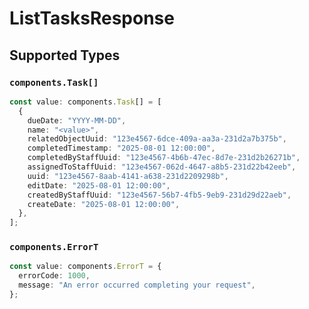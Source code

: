 # ListTasksResponse


## Supported Types

### `components.Task[]`

```typescript
const value: components.Task[] = [
  {
    dueDate: "YYYY-MM-DD",
    name: "<value>",
    relatedObjectUuid: "123e4567-6dce-409a-aa3a-231d2a7b375b",
    completedTimestamp: "2025-08-01 12:00:00",
    completedByStaffUuid: "123e4567-4b6b-47ec-8d7e-231d2b26271b",
    assignedToStaffUuid: "123e4567-062d-4647-a8b5-231d22b42eeb",
    uuid: "123e4567-8aab-4141-a638-231d2209298b",
    editDate: "2025-08-01 12:00:00",
    createdByStaffUuid: "123e4567-56b7-4fb5-9eb9-231d29d22aeb",
    createDate: "2025-08-01 12:00:00",
  },
];
```

### `components.ErrorT`

```typescript
const value: components.ErrorT = {
  errorCode: 1000,
  message: "An error occurred completing your request",
};
```

